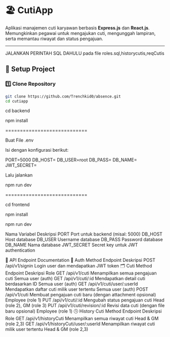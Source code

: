 # 🏖️ CutiApp

Aplikasi manajemen cuti karyawan berbasis **Express.js** dan **React.js**.  
Memungkinkan pegawai untuk mengajukan cuti, mengunggah lampiran, serta memantau riwayat dan status pengajuan.

---

JALANKAN PERINTAH SQL DAHULU pada file roles.sql,historycutis,reqCutis

## 🚀 Setup Project

### 1️⃣ Clone Repository

```bash
git clone https://github.com/Trenchkid0/absence.git
cd cutiapp
```

cd backend

npm install

============================

Buat File .env

Isi dengan konfigurasi berikut:

PORT=5000
DB_HOST=
DB_USER=root
DB_PASS=
DB_NAME=
JWT_SECRET=

Lalu jalankan

npm run dev

============================

cd frontend

npm install

npm run dev

Nama Variabel Deskripsi
PORT Port untuk backend (misal: 5000)
DB_HOST Host database
DB_USER Username database
DB_PASS Password database
DB_NAME Nama database
JWT_SECRET Secret key untuk JWT authentication

📡 API Endpoint Documentation
🔑 Auth
Method Endpoint Deskripsi
POST /api/v1/signin Login user dan mendapatkan JWT token
🗂️ Cuti
Method Endpoint Deskripsi Role
GET /api/v1/cuti Menampilkan semua pengajuan cuti Semua user (auth)
GET /api/v1/cuti/:id Mendapatkan detail cuti berdasarkan ID Semua user (auth)
GET /api/v1/cuti/user/:userId Mendapatkan daftar cuti milik user tertentu Semua user (auth)
POST /api/v1/cuti Membuat pengajuan cuti baru (dengan attachment opsional) Employee (role 1)
PUT /api/v1/cuti/:id Mengubah status pengajuan cuti Head (role 2), GM (role 3)
PUT /api/v1/cuti/revision/:id Revisi data cuti (dengan file baru opsional) Employee (role 1)
🕓 History Cuti
Method Endpoint Deskripsi Role
GET /api/v1/historyCuti Menampilkan semua riwayat cuti Head & GM (role 2,3)
GET /api/v1/historyCuti/user/:userId Menampilkan riwayat cuti milik user tertentu Head & GM (role 2,3)
